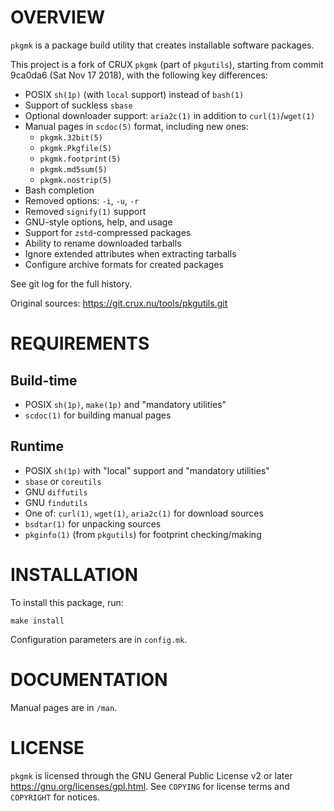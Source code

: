 OVERVIEW
========

`pkgmk` is a package build utility that creates installable software
packages.

This project is a fork of CRUX `pkgmk` (part of `pkgutils`), starting
from commit 9ca0da6 (Sat Nov 17 2018), with the following key
differences:
  * POSIX `sh(1p)` (with `local` support) instead of `bash(1)`
  * Support of suckless `sbase`
  * Optional downloader support: `aria2c(1)` in addition to
    `curl(1)`/`wget(1)`
  * Manual pages in `scdoc(5)` format, including new ones:
    * `pkgmk.32bit(5)`
    * `pkgmk.Pkgfile(5)`
    * `pkgmk.footprint(5)`
    * `pkgmk.md5sum(5)`
    * `pkgmk.nostrip(5)`
  * Bash completion
  * Removed options: `-i`, `-u`, `-r`
  * Removed `signify(1)` support
  * GNU-style options, help, and usage
  * Support for `zstd`-compressed packages
  * Ability to rename downloaded tarballs
  * Ignore extended attributes when extracting tarballs
  * Configure archive formats for created packages

See git log for the full history.

Original sources: https://git.crux.nu/tools/pkgutils.git


REQUIREMENTS
============

Build-time
----------
  * POSIX `sh(1p)`, `make(1p)` and "mandatory utilities"
  * `scdoc(1)` for building manual pages

Runtime
-------
  * POSIX `sh(1p)` with "local" support and "mandatory utilities"
  * `sbase` or `coreutils`
  * GNU `diffutils`
  * GNU `findutils`
  * One of: `curl(1)`, `wget(1)`, `aria2c(1)` for download sources
  * `bsdtar(1)` for unpacking sources
  * `pkginfo(1)` (from `pkgutils`) for footprint checking/making


INSTALLATION
============

To install this package, run:

    make install

Configuration parameters are in `config.mk`.


DOCUMENTATION
=============

Manual pages are in `/man`.


LICENSE
=======

`pkgmk` is licensed through the GNU General Public License v2 or later
<https://gnu.org/licenses/gpl.html>.
See `COPYING` for license terms and `COPYRIGHT` for notices.
